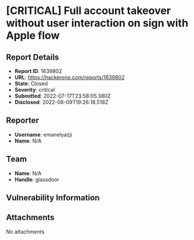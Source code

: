 # [CRITICAL] Full account takeover without user interaction on sign with Apple flow

## Report Details
- **Report ID**: 1639802
- **URL**: https://hackerone.com/reports/1639802
- **State**: Closed
- **Severity**: critical
- **Submitted**: 2022-07-17T23:58:05.380Z
- **Disclosed**: 2022-08-09T19:26:18.518Z

## Reporter
- **Username**: emanelyazji
- **Name**: N/A

## Team
- **Name**: N/A
- **Handle**: glassdoor

## Vulnerability Information


## Attachments
No attachments
